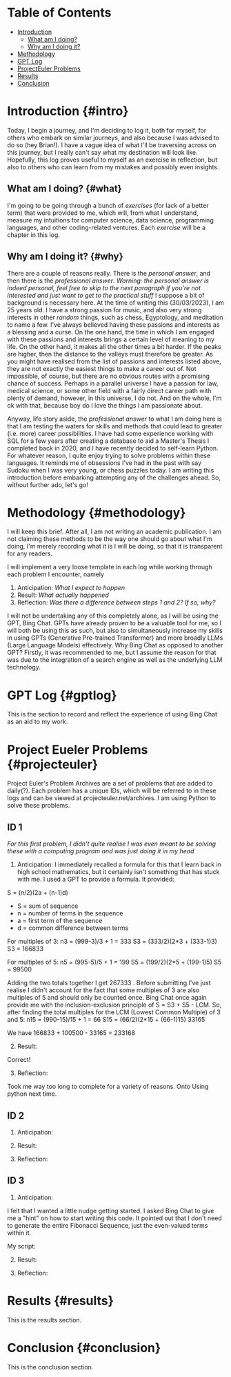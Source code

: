 # Table of Contents

- [Introduction](#intro)
  - [What am I doing?](#what)
  - [Why am I doing it?](#why)
- [Methodology](#methodology)
- [GPT Log](#gptlog)
- [ProjectEuler Problems](#projecteuler)
- [Results](#results)
- [Conclusion](#conclusion)


# Introduction {#intro}

Today, I begin a journey, and I'm deciding to log it, both for myself, for others who embark on similar journeys, and also because I was advised to do so (hey Brian!). I have a vague idea of what I'll be traversing across on this journey, but I really can't say what my destination will look like. Hopefully, this log proves useful to myself as an exercise in reflection, but also to others who can learn from my mistakes and possibly even insights.

## What am I doing? {#what}

I'm going to be going through a bunch of *exercises* (for lack of a better term) that were provided to me, which will, from what I understand, measure my intuitions for computer science, data science, programming languages, and other coding-related ventures. Each *exercise* will be a chapter in this log.

## Why am I doing it? {#why}

There are a couple of reasons really. There is the *personal answer*, and then there is the *professional answer*.
*Warning: the _personal answer_ is indeed personal, feel free to skip to the next paragraph if you're not interested and just want to get to the practical stuff*
I suppose a bit of background is necessary here. At the time of writing this (30/03/2023), I am 25 years old. I have a strong passion for music, and also very strong interests in other *random* things, such as chess, Egyptology, and meditation to name a few. I've always believed having these passions and interests as a blessing and a curse. On the one hand, the time in which I am engaged with these passions and interests brings a certain level of meaning to my life. On the other hand, it makes all the other times a bit harder. If the peaks are higher, then the distance to the valleys must therefore be greater. As you might have realised from the list of passions and interests listed above, they are not exactly the easiest things to make a career out of. Not impossible, of course, but there are no obvious routes with a promising chance of success. Perhaps in a parallel universe I have a passion for law, medical science, or some other field with a fairly direct career path with plenty of demand, however, in this universe, I do not. And on the whole, I'm ok with that, because boy do I love the things I am passionate about.

Anyway, life story aside, the *professional answer* to what I am doing here is that I am testing the waters for skills and methods that could lead to greater (i.e. more) career possibilities. I have had some experience working with SQL for a few years after creating a database to aid a Master's Thesis I completed back in 2020, and I have recently decided to self-learn Python. For whatever reason, I quite enjoy trying to solve problems within these languages. It reminds me of obsessions I've had in the past with say Sudoku when I was very young, or chess puzzles today. I am writing this introduction before embarking attempting any of the challenges ahead. So, without further ado, let's go!

# Methodology {#methodology}

I will keep this brief. After all, I am not writing an academic publication. I am not claiming these methods to be the way one should go about what I'm doing, I'm merely recording what it is I will be doing, so that it is transparent for any readers.

I will implement a very loose template in each log while working through each problem I encounter, namely
1. Anticipation: *What I expect to happen*
2. Result: *What actually happened*
3. Reflection: *Was there a difference between steps 1 and 2? If so, why?*

I will not be undertaking any of this completely alone, as I will be using the GPT, Bing Chat. GPTs have already proven to be a valuable tool for me, so I will both be using this as such, but also to simultaneously increase my skills in using GPTs (Generative Pre-trained Transformer) and more broadly LLMs (Large Language Models) effectively. Why Bing Chat as opposed to another GPT? Firstly, it was recommended to me, but I assume the reason for that was due to the integration of a search engine as well as the underlying LLM technology.

# GPT Log {#gptlog}

This is the section to record and reflect the experience of using Bing Chat as an aid to my work.


# Project Eueler Problems {#projecteuler}

Project Euler's Problem Archives are a set of problems that are added to daily(?). Each problem has a unique IDs, which will be referred to in these logs and can be viewed at projecteuler.net/archives. I am using Python to solve these problems.

## ID 1
*For this first problem, I didn't quite realise I was even meant to be solving these with a computing program and was just doing it in my head*

1. Anticipation:
I immediately recalled a formula for this that I learn back in high school mathematics, but it certainly isn't something that has stuck with me. I used a GPT to provide a formula. It provided:

S = (n/2)(2a + (n-1)d)
* S = sum of sequence
* n = number of terms in the sequence
* a = first term of the sequence
* d = common difference between terms

For multiples of 3:
n3 = (999-3)/3 + 1 = 333
S3 = (333/2)(2*3 + (333-1)3)
S3 = 166833

For multiples of 5:
n5 = (995-5)/5 + 1 = 199
S5 = (199/2)(2*5 + (199-1)5)
S5 = 99500

Adding the two totals together I get 267333 . Before submitting I've just realise I didn't account for the fact that some multiples of 3 are also multiples of 5 and should only be counted once. Bing Chat once again provide me with the inclusion-exclusion principle of S = S3 + S5 - LCM. So, after finding the total multiples for the LCM (Lowest Common Multiple) of 3 and 5:
n15 = (990-15)/15 + 1 = 66
S15 = (66/2)(2*15 + (66-1)15)
33165

We have 166833 + 100500 - 33165 = 233168

2. Result:

Correct!

3. Reflection:

Took me way too long to complete for a variety of reasons. Onto Using python next time.


## ID 2

1. Anticipation:


2. Result:


3. Reflection:


## ID 3

1. Anticipation:

I felt that I wanted a little nudge getting started. I asked Bing Chat to give me a "hint" on how to start writing this code. It pointed out that I don't need to generate the entire Fibonacci Sequence, just the even-valued terms within it.

My script:


2. Result:


3. Reflection:






# Results {#results}

This is the results section.

# Conclusion {#conclusion}

This is the conclusion section.
